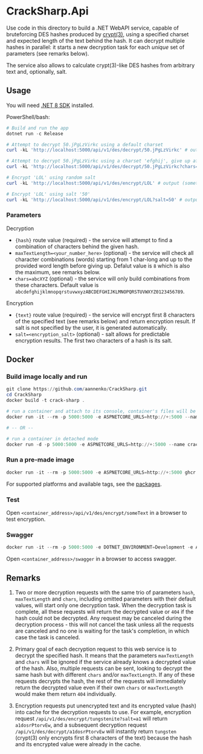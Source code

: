 # CrackSharp.Api
Use code in this directory to build a .NET WebAPI service, capable of bruteforcing DES hashes produced by [crypt(3)](https://www.man7.org/linux/man-pages/man3/crypt.3.html), using a specified charset and expected length of the text behind the hash. It can decrypt multiple hashes in parallel: it starts a new decryption task for each *unique* set of parameters (see remarks below).

The service also allows to calculate crypt(3)-like DES hashes from arbitrary text and, optionally, salt.

## Usage
You will need [.NET 8 SDK](https://dotnet.microsoft.com/download/dotnet/8.0) installed.

PowerShell/bash:
```powershell
# Build and run the app
dotnet run -c Release

# Attempt to decrypt 50.jPgLzVirkc using a default charset
curl -kL 'http://localhost:5000/api/v1/des/decrypt/50.jPgLzVirkc' # output: "hi"

# Attempt to decrypt 50.jPgLzVirkc using a charset 'efghij', give up after trying 'jjj'
curl -kL 'http://localhost:5000/api/v1/des/decrypt/50.jPgLzVirkc?chars=efghij&maxTextLength=3' # output: "hi"

# Encrypt 'LOL' using random salt
curl -kL 'http://localhost:5000/api/v1/des/encrypt/LOL' # output (something like): "FAzlTwVAZ1NZ2"

# Encrypt 'LOL' using salt '50'
curl -kL 'http://localhost:5000/api/v1/des/encrypt/LOL?salt=50' # output: "50cI2vYkF0YU2"
```

### Parameters
Decryption
- `{hash}` route value (required) - the service will attempt to find a combination of characters behind the given hash.
- `maxTextLength=<your_number_here>` (optional) - the service will check all character combinations (words) starting from 1 char-long and up to the provided word length before giving up. Defalut value is `8` which is also the maximum, see remarks below.
- `chars=abcXYZ` (optional) - the service will only build combinations from these characters. Default value is `abcdefghijklmnopqrstuvwxyzABCDEFGHIJKLMNOPQRSTUVWXYZ0123456789`.

Encryption
- `{text}` route value (required) - the service will encrypt first 8 characters of the specified text (see remarks below) and return encryption result. If salt is not specified by the user, it is generated automatically.
- `salt=<encryption_salt>` (optional) - salt allows for predictable encryption results. The first two characters of a hash is its salt.

## Docker

### Build image locally and run
```powershell
git clone https://github.com/aannenko/CrackSharp.git
cd CrackSharp
docker build -t crack-sharp .

# run a container and attach to its console, container's files will be removed once it is stopped (useful for testing/debugging)
docker run -it --rm -p 5000:5000 -e ASPNETCORE_URLS=http://+:5000 --name crack-sharp crack-sharp

# -- OR --

# run a container in detached mode
docker run -d -p 5000:5000 -e ASPNETCORE_URLS=http://+:5000 --name crack-sharp crack-sharp
```

### Run a pre-made image
```powershell
docker run -it --rm -p 5000:5000 -e ASPNETCORE_URLS=http://+:5000 ghcr.io/aannenko/cracksharp:master
```
For supported platforms and available tags, see the [packages](https://github.com/aannenko/CrackSharp/pkgs/container/cracksharp).

### Test
Open `<container_address>/api/v1/des/encrypt/someText` in a browser to test encryption.

### Swagger
```powershell
docker run -it --rm -p 5000:5000 -e DOTNET_ENVIRONMENT=Development -e ASPNETCORE_URLS=http://+:5000 ghcr.io/aannenko/cracksharp:master
```
Open `<container_address>/swagger` in a browser to access swagger.

## Remarks
1. Two or more decryption requests with the same trio of parameters `hash`, `maxTextLength` and `chars`, including omitted parameters with their default values, will start only one decryption task. When the decryption task is complete, all these requests will return the decrypted value or `404` if the hash could not be decrypted. Any request may be canceled during the decryption process - this will not cancel the task unless all the requests are canceled and no one is waiting for the task's completion, in which case the task is canceled.

2. Primary goal of each decryption request to this web service is to decrypt the specified hash. It means that the parameters `maxTextLength` and `chars` will be ignored if the service already knows a decrypted value of the hash. Also, multiple requests can be sent, looking to decrypt the same hash but with different `chars` and/or `maxTextLength`. If any of these requests decrypts the hash, the rest of the requests will immediately return the decrypted value even if their own `chars` or `maxTextLength` would make them return `404` individually.

3. Encryption requests put unencrypted text and its encrypted value (hash) into cache for the decryption requests to use. For example, encryption request `/api/v1/des/encrypt/tungstenite?salt=a1` will return `a1dosrPtorvEw`, and a subsequent decryption request `/api/v1/des/decrypt/a1dosrPtorvEw` will instantly return `tungsten` (crypt(3) only encrypts first 8 characters of the text) because the hash and its encrypted value were already in the cache.
